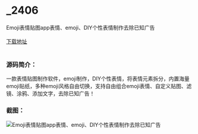 # _2406
Emoji表情贴图app表情、emoji、DIY个性表情制作去除已知广告
<br/></br>
[下载地址](https://www.uuid2.com/2406.html "下载地址")
<br/></br>
<h3>源码简介：</h3>
<p>一款表情贴图制作软件，emoji制作，DIY个性表情，将表情元素拆分，内置海量emoji贴纸，多种emoji风格自由切换，支持自由组合emoji表情、自定义贴图、滤镜、涂鸦、添加文字，去除已知广告！<p>
<h3>截图：</h3>
<img src="https://www.uuid2.com/wp-content/uploads/img/202107/14bbef5180.jpg" alt="Emoji表情贴图app表情、emoji、DIY个性表情制作去除已知广告">
